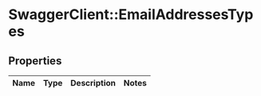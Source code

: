 # SwaggerClient::EmailAddressesTypes

## Properties
Name | Type | Description | Notes
------------ | ------------- | ------------- | -------------

